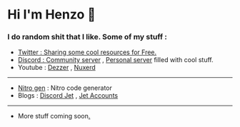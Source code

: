 # Hi I'm Henzo 🥤

### I do random shit that I like.</a> Some of my stuff : 

- <a href="https://twitter.com/Squitified">Twitter : Sharing some cool resources for Free.
- Discord : <a href="https://discord.gg/fCCBANNnGc">Community server</a> , <a href="https://discord.gg/pN5Rm3YGRW">Personal server</a> filled with cool stuff.
- Youtube : <a href="https://www.youtube.com/channel/UCKSqqbW60iXfPDOqEjP7UCw">Dezzer</a> , <a href="https://www.youtube.com/channel/UCaxBcLl2BMAZz0mrTx37XWA">Nuxerd</a>
--  --
- <a href="https://NitroCodes.vercel.app">Nitro gen</a> : Nitro code generator
- Blogs : <a href="https://discordjet.blogspot.com">Discord Jet</a> , <a href="https://jetaccounts.blogspot.com">Jet Accounts</a> 
  
-- --
 - More stuff coming soon<a href="https://github.com/HeySkidee">.</a>   ⠀
